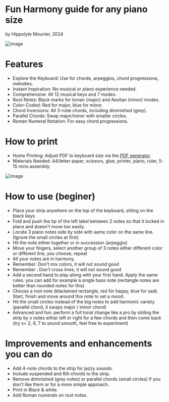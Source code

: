 # Fun Harmony guide for any piano size
by Hippolyte Mounier, 2024


![image](https://github.com/user-attachments/assets/fb1200bb-87b1-4d79-9293-5d27271177d8)

# Features

- Explore the Keyboard: Use for chords, arpeggios, chord progressions, melodies.
- Instant Inspiration: No musical or piano experience needed.
- Comprehensive: All 12 musical keys and 7 modes.
- Root Notes: Black marks for Ionian (major) and Aeolian (minor) modes.
- Color-Coded: Red for major, blue for minor.
- Chord Inversions: All 3-note chords, including diminished (grey).
- Parallel Chords: Swap major/minor with smaller circles.
- Roman Numeral Notation: For easy chord progressions.

# How to print
- Home Printing: Adjust PDF to keyboard size via the [PDF generator](https://hipe-0.github.io/piano-harmony-strip/index.html).
- Materials Needed: A4/letter paper, scissors, glue, printer, piano, ruler, 5-15 mins assembly.

![image](https://github.com/user-attachments/assets/d376860b-ecf5-40b8-9601-576941c7f2ec)

# How to use (beginer)
- Place your strip anywhere on the top of the keyboard, sitting on the black keys
- Fold and push the tip of the left label between 2 notes so that it locked in place and doesn't move too easily.
- Locate 3 piano notes side by side with same color on the same line. (Ignore the small circles at first)
- Hit the note either together or in succession (arpeggio)
- Move your fingers, select another group of 3 notes either different color or different line, you choose, repeat
- All your notes are in harmony.
- Remember: Don't mix colors, it will not sound good
- Remember : Don't cross lines, it will not sound good
- Add a second hand to play along with your first hand. Apply the same rules. you can add for example a single bass note (rectangle notes are better than rounded notes for this)
- Choose a root note (blackened rectangle, red for happy, blue for sad). Start, finish and move around this note to set a mood. 
- Hit the small circles instead of the big notes to add harmonic variety (parallel chord, it swaps major / minor chord)
- Advanced and fun: perform a full tonal change like a pro by sliding the strip by x notes either left or right for a few chords and then come back (try x= 2, 6, 7 to sound smooth, feel free to experiment)

  
# Improvements and enhancements you can do
- Add 4-note chords to the strip for jazzy sounds.
- Include suspended and 6th chords to the strip.
- Remove diminished (grey notes) or parallel chords (small circles) if you don't like them or for a more simple approach.
- Print in Black & white.
- Add Roman numerals on root notes.
